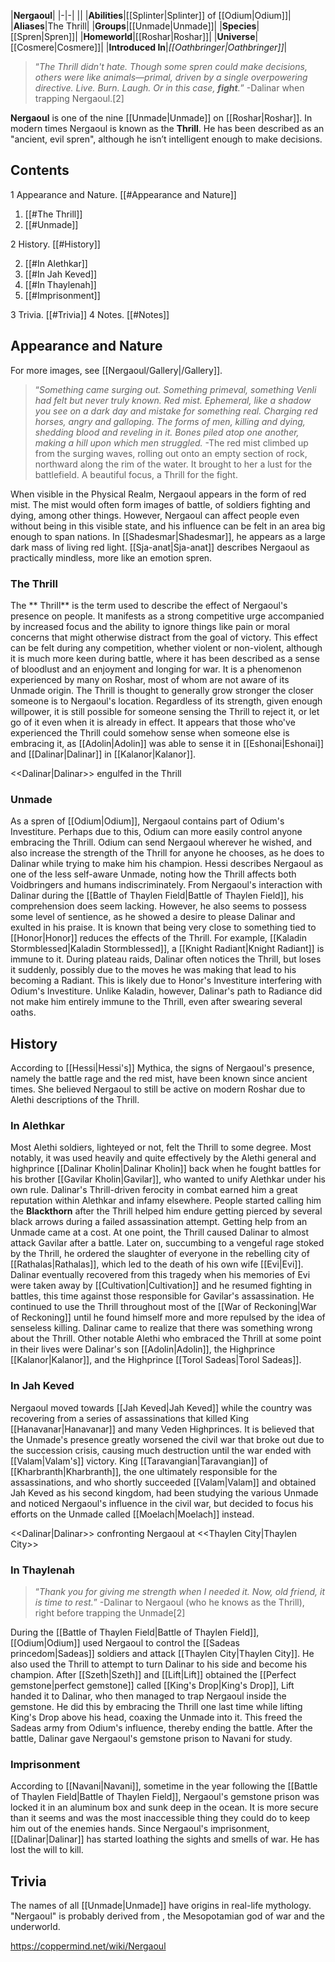 |**Nergaoul**|
|-|-|
||
|**Abilities**|[[Splinter\|Splinter]] of [[Odium\|Odium]]|
|**Aliases**|The Thrill|
|**Groups**|[[Unmade\|Unmade]]|
|**Species**|[[Spren\|Spren]]|
|**Homeworld**|[[Roshar\|Roshar]]|
|**Universe**|[[Cosmere\|Cosmere]]|
|**Introduced In**|*[[Oathbringer\|Oathbringer]]*|

>“*The Thrill didn't hate. Though some spren could make decisions, others were like animals—primal, driven by a single overpowering directive. Live. Burn. Laugh. Or in this case, **fight**.*”
\-Dalinar when trapping Nergaoul.[2]


**Nergaoul** is one of the nine [[Unmade\|Unmade]] on [[Roshar\|Roshar]]. In modern times Nergaoul is known as the **Thrill**. He has been described as an "ancient, evil spren", although he isn’t intelligent enough to make decisions.

## Contents

1 Appearance and Nature. [[#Appearance and Nature]] 

1. [[#The Thrill]] 
1. [[#Unmade]] 


2 History. [[#History]] 

2. [[#In Alethkar]] 
2. [[#In Jah Keved]] 
2. [[#In Thaylenah]] 
2. [[#Imprisonment]] 


3 Trivia. [[#Trivia]] 
4 Notes. [[#Notes]] 


## Appearance and Nature
For more images, see [[Nergaoul/Gallery\|/Gallery]].
>“*Something came surging out. Something primeval, something Venli had felt but never truly known. Red mist. Ephemeral, like a shadow you see on a dark day and mistake for something real. Charging red horses, angry and galloping. The forms of men, killing and dying, shedding blood and reveling in it. Bones piled atop one another, making a hill upon which men struggled.*
\-The red mist climbed up from the surging waves, rolling out onto an empty section of rock, northward along the rim of the water. It brought to her a lust for the battlefield. A beautiful focus, a Thrill for the fight.


When visible in the Physical Realm, Nergaoul appears in the form of red mist. The mist would often form images of battle, of soldiers fighting and dying, among other things. However, Nergaoul can affect people even without being in this visible state, and his influence can be felt in an area big enough to span nations.
In [[Shadesmar\|Shadesmar]], he appears as a large dark mass of living red light.
[[Sja-anat\|Sja-anat]] describes Nergaoul as practically mindless, more like an emotion spren.

 
### The Thrill
The ** Thrill** is the term used to describe the effect of Nergaoul's presence on people. It manifests as a strong competitive urge accompanied by increased focus and the ability to ignore things like pain or moral concerns that might otherwise distract from the goal of victory. This effect can be felt during any competition, whether violent or non-violent, although it is much more keen during battle, where it has been described as a sense of bloodlust and an enjoyment and longing for war. It is a phenomenon experienced by many on Roshar, most of whom are not aware of its Unmade origin.
The Thrill is thought to generally grow stronger the closer someone is to Nergaoul's location. Regardless of its strength, given enough willpower, it is still possible for someone sensing the Thrill to reject it, or let go of it even when it is already in effect.
It appears that those who've experienced the Thrill could somehow sense when someone else is embracing it, as [[Adolin\|Adolin]] was able to sense it in [[Eshonai\|Eshonai]] and [[Dalinar\|Dalinar]] in [[Kalanor\|Kalanor]].

  <<Dalinar\|Dalinar>> engulfed in the Thrill
### Unmade
As a spren of [[Odium\|Odium]], Nergaoul contains part of Odium's Investiture. Perhaps due to this, Odium can more easily control anyone embracing the Thrill. Odium can send Nergaoul wherever he wished, and also increase the strength of the Thrill for anyone he chooses, as he does to Dalinar while trying to make him his champion.
Hessi describes Nergaoul as one of the less self-aware Unmade, noting how the Thrill affects both Voidbringers and humans indiscriminately. From Nergaoul's interaction with Dalinar during the [[Battle of Thaylen Field\|Battle of Thaylen Field]], his comprehension does seem lacking. However, he also seems to possess some level of sentience, as he showed a desire to please Dalinar and exulted in his praise.
It is known that being very close to something tied to [[Honor\|Honor]] reduces the effects of the Thrill. For example, [[Kaladin Stormblessed\|Kaladin Stormblessed]], a [[Knight Radiant\|Knight Radiant]] is immune to it. During plateau raids, Dalinar often notices the Thrill, but loses it suddenly, possibly due to the moves he was making that lead to his becoming a Radiant. This is likely due to Honor's Investiture interfering with Odium's Investiture. Unlike Kaladin, however, Dalinar's path to Radiance did not make him entirely immune to the Thrill, even after swearing several oaths.

## History
 According to [[Hessi\|Hessi's]] Mythica, the signs of Nergaoul's presence, namely the battle rage and the red mist, have been known since ancient times. She believed Nergaoul to still be active on modern Roshar due to Alethi descriptions of the Thrill.
### In Alethkar
Most Alethi soldiers, lighteyed or not, felt the Thrill to some degree. Most notably, it was used heavily and quite effectively by the Alethi general and highprince [[Dalinar Kholin\|Dalinar Kholin]] back when he fought battles for his brother [[Gavilar Kholin\|Gavilar]], who wanted to unify Alethkar under his own rule. Dalinar's Thrill-driven ferocity in combat earned him a great reputation within Alethkar and infamy elsewhere. People started calling him the **Blackthorn** after the Thrill helped him endure getting pierced by several black arrows during a failed assassination attempt.
Getting help from an Unmade came at a cost. At one point, the Thrill caused Dalinar to almost attack Gavilar after a battle. Later on, succumbing to a vengeful rage stoked by the Thrill, he ordered the slaughter of everyone in the rebelling city of [[Rathalas\|Rathalas]], which led to the death of his own wife [[Evi\|Evi]].
Dalinar eventually recovered from this tragedy when his memories of Evi were taken away by [[Cultivation\|Cultivation]] and he resumed fighting in battles, this time against those responsible for Gavilar's assassination. He continued to use the Thrill throughout most of the [[War of Reckoning\|War of Reckoning]] until he found himself more and more repulsed by the idea of senseless killing. Dalinar came to realize that there was something wrong about the Thrill.
Other notable Alethi who embraced the Thrill at some point in their lives were Dalinar's son [[Adolin\|Adolin]], the Highprince [[Kalanor\|Kalanor]], and the Highprince [[Torol Sadeas\|Torol Sadeas]].

### In Jah Keved
Nergaoul moved towards [[Jah Keved\|Jah Keved]] while the country was recovering from a series of assassinations that killed King [[Hanavanar\|Hanavanar]] and many Veden Highprinces. It is believed that the Unmade's presence greatly worsened the civil war that broke out due to the succession crisis, causing much destruction until the war ended with [[Valam\|Valam's]] victory.
King [[Taravangian\|Taravangian]] of [[Kharbranth\|Kharbranth]], the one ultimately responsible for the assassinations, and who shortly succeeded [[Valam\|Valam]] and obtained Jah Keved as his second kingdom, had been studying the various Unmade and noticed Nergaoul's influence in the civil war, but decided to focus his efforts on the Unmade called [[Moelach\|Moelach]] instead.

  <<Dalinar\|Dalinar>> confronting Nergaoul at <<Thaylen City\|Thaylen City>>
### In Thaylenah
>“*Thank you for giving me strength when I needed it. Now, old friend, it is time to rest.*”
\-Dalinar to Nergaoul (who he knows as the Thrill), right before trapping the Unmade[2]


During the [[Battle of Thaylen Field\|Battle of Thaylen Field]], [[Odium\|Odium]] used Nergaoul to control the [[Sadeas princedom\|Sadeas]] soldiers and attack [[Thaylen City\|Thaylen City]]. He also used the Thrill to attempt to turn Dalinar to his side and become his champion.
After [[Szeth\|Szeth]] and [[Lift\|Lift]] obtained the [[Perfect gemstone\|perfect gemstone]] called [[King's Drop\|King's Drop]], Lift handed it to Dalinar, who then managed to trap Nergaoul inside the gemstone. He did this by embracing the Thrill one last time while lifting King's Drop above his head, coaxing the Unmade into it. This freed the Sadeas army from Odium's influence, thereby ending the battle.
After the battle, Dalinar gave Nergaoul's gemstone prison to Navani for study.

### Imprisonment
According to [[Navani\|Navani]], sometime in the year following the [[Battle of Thaylen Field\|Battle of Thaylen Field]], Nergaoul's gemstone prison was locked it in an aluminum box and sunk deep in the ocean. It is more secure than it seems and was the most inaccessible thing they could do to keep him out of the enemies hands. Since Nergaoul's imprisonment, [[Dalinar\|Dalinar]] has started loathing the sights and smells of war. He has lost the will to kill.

## Trivia
The names of all [[Unmade\|Unmade]] have origins in real-life mythology. "Nergaoul" is probably derived from , the Mesopotamian god of war and the underworld.


https://coppermind.net/wiki/Nergaoul